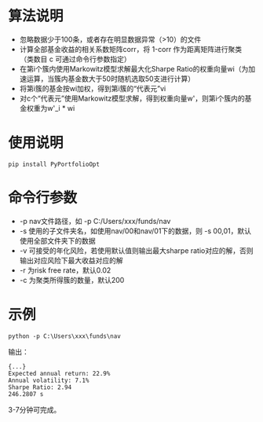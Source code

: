 # 算法说明
- 忽略数据少于100条，或者存在明显数据异常（>10）的文件
- 计算全部基金收益的相关系数矩阵corr，将 1-corr 作为距离矩阵进行聚类（类数目 c 可通过命令行参数指定）
- 在第i个簇内使用Markowitz模型求解最大化Sharpe Ratio的权重向量wi（为加速运算，当簇内基金数大于50时随机选取50支进行计算）
- 将第i簇的基金按wi加权，得到第i簇的“代表元”vi
- 对c个“代表元”使用Markowitz模型求解，得到权重向量w'，则第i个簇内的基金权重为w'_i * wi
# 使用说明
```
pip install PyPortfolioOpt
```

# 命令行参数
- -p nav文件路径，如 -p C:/Users/xxx/funds/nav
- -s 使用的子文件夹名，如使用nav/00和nav/01下的数据，则 -s 00,01，默认使用全部文件夹下的数据
- -v 可接受的年化风险，若使用默认值则输出最大sharpe ratio对应的解，否则输出对应风险下最大收益对应的解
- -r 为risk free rate，默认0.02
- -c 为聚类所得簇的数量，默认200

# 示例
```
python -p C:\Users\xxx\funds\nav
```
输出：
```
{...}
Expected annual return: 22.9%
Annual volatility: 7.1%
Sharpe Ratio: 2.94
246.2807 s
```
3-7分钟可完成。

